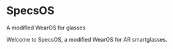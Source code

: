 # SpecsOS
A modified WearOS for glasses

Welcome to SpecsOS, a modified WearOS for AR smartglasses.
